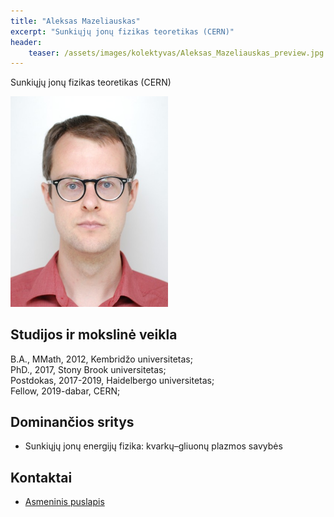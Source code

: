 ```yaml
---
title: "Aleksas Mazeliauskas"
excerpt: "Sunkiųjų jonų fizikas teoretikas (CERN)"
header:
    teaser: /assets/images/kolektyvas/Aleksas_Mazeliauskas_preview.jpg
---
```

Sunkiųjų jonų fizikas teoretikas (CERN)

<img src="/assets/images/kolektyvas/Aleksas_Mazeliauskas.jpg"
    alt="Aleksas Mazeliauskas"
    width="50%"/>




## Studijos ir mokslinė veikla

B.A., MMath, 2012, Kembridžo universitetas;<br/>
PhD., 2017, Stony Brook universitetas;<br/>
Postdokas, 2017-2019, Haidelbergo universitetas;<br/>
Fellow, 2019-dabar, CERN;


## Dominančios sritys

* Sunkiųjų jonų energijų fizika: kvarkų–gliuonų plazmos savybės



## Kontaktai
- <a href="https://aleksas.eu">Asmeninis puslapis</a>
